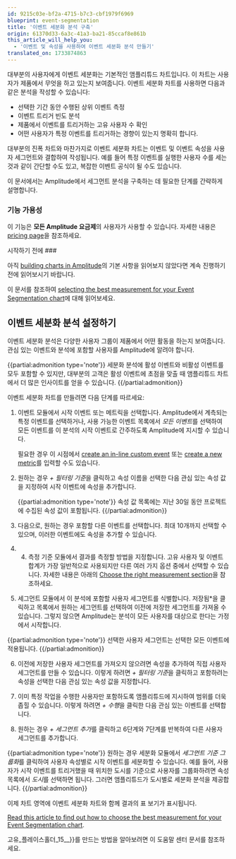 ```yaml
---
id: 9215c03e-bf2a-4715-b7c3-cbf1979f6969
blueprint: event-segmentation
title: '이벤트 세분화 분석 구축'
origin: 61370d33-6a3c-41a3-ba21-85ccaf8e861b
this_article_will_help_you:
  - '이벤트 및 속성을 사용하여 이벤트 세분화 분석 만들기'
translated_on: 1733874863
---
```

대부분의 사용자에게 이벤트 세분화는 기본적인 앰플리튜드 차트입니다. 이 차트는 사용자가 제품에서 무엇을 하고 있는지 보여줍니다. 이벤트 세분화 차트를 사용하면 다음과 같은 분석을 작성할 수 있습니다:

* 선택한 기간 동안 수행된 상위 이벤트 측정
* 이벤트 트리거 빈도 분석
* 제품에서 이벤트를 트리거하는 고유 사용자 수 확인
* 어떤 사용자가 특정 이벤트를 트리거하는 경향이 있는지 명확히 합니다.

대부분의 진폭 차트와 마찬가지로 이벤트 세분화 차트는 이벤트 및 이벤트 속성을 사용자 세그먼트와 결합하여 작성됩니다. 예를 들어 특정 이벤트를 실행한 사용자 수를 세는 것과 같이 간단할 수도 있고, 복잡한 이벤트 공식이 될 수도 있습니다.

이 문서에서는 Amplitude에서 세그먼트 분석을 구축하는 데 필요한 단계를 간략하게 설명합니다.

### 기능 가용성

이 기능은 **모든 Amplitude 요금제**의 사용자가 사용할 수 있습니다. 자세한 내용은 [pricing page](https://amplitude.com/pricing)을 참조하세요.

시작하기 전에 ###

아직 [building charts in Amplitude](/docs/analytics/charts/build-charts-add-events)의 기본 사항을 읽어보지 않았다면 계속 진행하기 전에 읽어보시기 바랍니다.

이 문서를 참조하여 [selecting the best measurement for your Event Segmentation chart](/docs/analytics/charts/event-segmentation/event-segmentation-choose-measurement)에 대해 읽어보세요.

## 이벤트 세분화 분석 설정하기

이벤트 세분화 분석은 다양한 사용자 그룹이 제품에서 어떤 활동을 하는지 보여줍니다. 관심 있는 이벤트와 분석에 포함할 사용자를 Amplitude에 알려야 합니다.

{{partial:admonition type='note'}}
세분화 분석에 활성 이벤트와 비활성 이벤트를 모두 포함할 수 있지만, 대부분의 고객은 활성 이벤트에 초점을 맞출 때 앰플리튜드 차트에서 더 많은 인사이트를 얻을 수 있습니다.
{{/partial:admonition}}

이벤트 세분화 차트를 만들려면 다음 단계를 따르세요:

1. 이벤트 모듈에서 시작 이벤트 또는 메트릭을 선택합니다. Amplitude에서 계측되는 특정 이벤트를 선택하거나, 사용 가능한 이벤트 목록에서 *모든 이벤트*를 선택하여 모든 이벤트를 이 분석의 시작 이벤트로 간주하도록 Amplitude에 지시할 수 있습니다.  
  
    필요한 경우 이 시점에서 [create an in-line custom event](/docs/analytics/charts/event-segmentation/event-segmentation-in-line-events) 또는 [create a new metric](/docs/analytics/charts/data-tables/data-tables-create-metric)를 입력할 수도 있습니다.

2. 원하는 경우 *+ 필터링 기준*을 클릭하고 속성 이름을 선택한 다음 관심 있는 속성 값을 지정하여 시작 이벤트에 속성을 추가합니다.

    {{partial:admonition type='note'}}
    속성 값 목록에는 지난 30일 동안 프로젝트에 수집된 속성 값이 포함됩니다.
    {{/partial:admonition}}
   
3. 다음으로, 원하는 경우 포함할 다른 이벤트를 선택합니다. 최대 10개까지 선택할 수 있으며, 이러한 이벤트에도 속성을 추가할 수 있습니다.

4. 4. 측정 기준 모듈에서 결과를 측정할 방법을 지정합니다. 고유 사용자 및 이벤트 합계가 가장 일반적으로 사용되지만 다른 여러 가지 옵션 중에서 선택할 수 있습니다. 자세한 내용은 아래의 [Choose the right measurement section](#h_01GVGPDKW7VFAVB62CNXJ8BVEC)을 참조하세요.

5. 세그먼트 모듈에서 이 분석에 포함할 사용자 세그먼트를 식별합니다. 저장됨*을 클릭하고 목록에서 원하는 세그먼트를 선택하여 이전에 저장한 세그먼트를 가져올 수 있습니다. 그렇지 않으면 Amplitude는 분석이 모든 사용자를 대상으로 한다는 가정에서 시작합니다.  
  
{{partial:admonition type='note'}}
선택한 사용자 세그먼트는 선택한 모든 이벤트에 적용됩니다.
{{/partial:admonition}}

6. 이전에 저장한 사용자 세그먼트를 가져오지 않으려면 속성을 추가하여 직접 사용자 세그먼트를 만들 수 있습니다. 이렇게 하려면 *+ 필터링 기준*을 클릭하고 포함하려는 속성을 선택한 다음 관심 있는 속성 값을 지정합니다.

7. 이미 특정 작업을 수행한 사용자만 포함하도록 앰플리튜드에 지시하여 범위를 더욱 좁힐 수 있습니다. 이렇게 하려면 *+ 수행*을 클릭한 다음 관심 있는 이벤트를 선택합니다.

8. 원하는 경우 *+ 세그먼트 추가*를 클릭하고 6단계와 7단계를 반복하여 다른 사용자 세그먼트를 추가합니다.

{{partial:admonition type='note'}}
원하는 경우 세분화 모듈에서 *세그먼트 기준 그룹화*를 클릭하여 사용자 속성별로 시작 이벤트를 세분화할 수 있습니다. 예를 들어, 사용자가 시작 이벤트를 트리거했을 때 위치한 도시를 기준으로 사용자를 그룹화하려면 속성 목록에서 *도시*를 선택하면 됩니다. 그러면 앰플리튜드가 도시별로 세분화 분석을 제공합니다.
{{/partial:admonition}}

이제 차트 영역에 이벤트 세분화 차트와 함께 결과의 표 보기가 표시됩니다.

[Read this article to find out how to choose the best measurement for your Event Segmentation chart](/docs/analytics/charts/event-segmentation/event-segmentation-choose-measurement).

고유_플레이스홀더_15__}}를 만드는 방법을 알아보려면 이 도움말 센터 문서를 참조하세요.